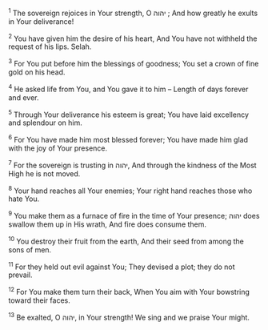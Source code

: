<sup>1</sup> The sovereign rejoices in Your strength, O יהוה ; And how greatly he exults in Your deliverance!

<sup>2</sup> You have given him the desire of his heart, And You have not withheld the request of his lips. Selah.

<sup>3</sup> For You put before him the blessings of goodness; You set a crown of fine gold on his head.

<sup>4</sup> He asked life from You, and You gave it to him – Length of days forever and ever.

<sup>5</sup> Through Your deliverance his esteem is great; You have laid excellency and splendour on him.

<sup>6</sup> For You have made him most blessed forever; You have made him glad with the joy of Your presence.

<sup>7</sup> For the sovereign is trusting in יהוה, And through the kindness of the Most High he is not moved.

<sup>8</sup> Your hand reaches all Your enemies; Your right hand reaches those who hate You.

<sup>9</sup> You make them as a furnace of fire in the time of Your presence; יהוה does swallow them up in His wrath, And fire does consume them.

<sup>10</sup> You destroy their fruit from the earth, And their seed from among the sons of men.

<sup>11</sup> For they held out evil against You; They devised a plot; they do not prevail.

<sup>12</sup> For You make them turn their back, When You aim with Your bowstring toward their faces.

<sup>13</sup> Be exalted, O יהוה, in Your strength! We sing and we praise Your might.

